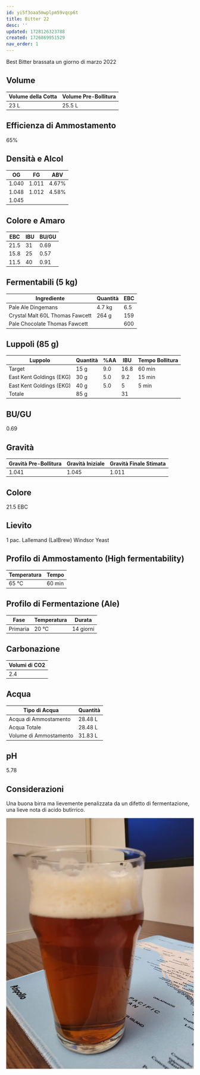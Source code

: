 ```yaml
---
id: yi5f3oaa5mwplpm59vqcp6t
title: Bitter 22
desc: ''
updated: 1728126323788
created: 1726869951529
nav_order: 1
---
```

Best Bitter brassata un giorno di marzo 2022

## Volume

| Volume della Cotta | Volume Pre-Bollitura |
| ------------------ | -------------------- |
| 23 L               | 25.5 L               |

## Efficienza di Ammostamento

65%

## Densità e Alcol

| OG    | FG    | ABV   |
| ----- | ----- | ----- |
| 1.040 | 1.011 | 4.67% |
| 1.048 | 1.012 | 4.58% |
| 1.045 |       |       |

## Colore e Amaro

| EBC  | IBU | BU/GU |
| ---- | --- | ----- |
| 21.5 | 31  | 0.69  |
| 15.8 | 25  | 0.57  |
| 11.5 | 40  | 0.91  |

## Fermentabili (5 kg)

| Ingrediente                     | Quantità | EBC |
| ------------------------------- | -------- | --- |
| Pale Ale Dingemans              | 4.7 kg   | 6.5 |
| Crystal Malt 60L Thomas Fawcett | 264 g    | 159 |
| Pale Chocolate Thomas Fawcett   |          | 600 |

## Luppoli (85 g)

| Luppolo                  | Quantità | %AA | IBU  | Tempo Bollitura |
| ------------------------ | -------- | --- | ---- | --------------- |
| Target                   | 15 g     | 9.0 | 16.8 | 60 min          |
| East Kent Goldings (EKG) | 30 g     | 5.0 | 9.2  | 15 min          |
| East Kent Goldings (EKG) | 40 g     | 5.0 | 5    | 5 min           |
| Totale                   | 85 g     |     | 31   |                 |

## BU/GU

0.69

## Gravità

| Gravità Pre-Bollitura | Gravità Iniziale | Gravità Finale Stimata |
| --------------------- | ---------------- | ---------------------- |
| 1.041                 | 1.045            | 1.011                  |

## Colore

21.5 EBC

## Lievito

1 pac. Lallemand (LalBrew) Windsor Yeast

## Profilo di Ammostamento (High fermentability)

| Temperatura | Tempo  |
| ----------- | ------ |
| 65 ℃        | 60 min |

## Profilo di Fermentazione (Ale)

| Fase     | Temperatura | Durata    |
| -------- | ----------- | --------- |
| Primaria | 20 ℃       | 14 giorni |

## Carbonazione

| Volumi di CO2 |
| ------------- |
| 2.4           |

## Acqua

| Tipo di Acqua          | Quantità |
| ---------------------- | -------- |
| Acqua di Ammostamento  | 28.48 L  |
| Acqua Totale           | 28.48 L  |
| Volume di Ammostamento | 31.83 L  |

## pH

5.78

## Considerazioni

Una buona birra ma lievemente penalizzata da un difetto di fermentazione, una lieve nota di acido butirrico.

![bitter](./assets/images/2024-09-22-13-53-15.png)
